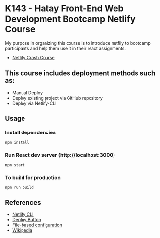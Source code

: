 # K143 - Hatay Front-End Web Development Bootcamp Netlify Course

My purpose in organizing this course is to introduce netfliy to bootcamp participants and help them use it in their react assignments.

- [Netlify Crash Course](https://netlify-crash-course.netlify.app/)

## This course includes deployment methods such as:

- Manual Deploy
- Deploy existing project via GitHub repository
- Deploy via Netlify-CLI

## Usage

### Install dependencies

```
npm install
```

### Run React dev server (http://localhost:3000)

```
npm start
```

### To build for production

```
npm run build
```

## References

- [Netlify CLI](https://docs.netlify.com/cli/get-started/)
- [Deploy Button](https://www.netlify.com/blog/2021/12/26/deploying-with-the-click-of-a-button/)
- [File-based configuration](https://docs.netlify.com/configure-builds/file-based-configuration/)
- [Wikipedia](https://en.wikipedia.org/wiki/Netlify)
